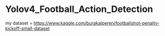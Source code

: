 # Yolov4_Football_Action_Detection
my dataset = https://www.kaggle.com/burakalperen/footballshot-penalty-kickoff-small-dataset
